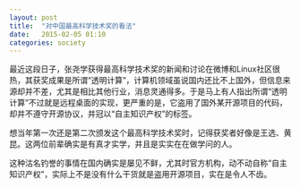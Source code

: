 ```yaml
---
layout: post
title:  "对中国最高科学技术奖的看法"
date:   2015-02-05 01:10
categories: society
---
```


最近这段日子，张尧学获得最高科学技术奖的新闻和讨论在微博和Linux社区很热，其获奖成果是所谓“透明计算”，计算机领域虽说国内还比不上国外，但信息来源却并不差，尤其是相比其他行业，消息灵通得多。于是马上有人指出所谓“透明计算”不过就是远程桌面的实现，更严重的是，它盗用了国外某开源项目的代码，却并不遵守开源协议，并冠以“自主知识产权”的标签。

想当年第一次还是第二次颁发这个最高科学技术奖时，记得获奖者好像是王选、黄昆。这两位前辈确实是有真才实学，并且是实实在在做学问的人。

这种沽名钓誉的事情在国内确实是屡见不鲜，尤其时官方机构，动不动自称“自主知识产权”，实际上不是没有什么干货就是盗用开源项目，实在是令人不齿。

